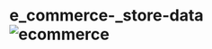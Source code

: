 # e_commerce-_store-data![ecommerce](https://user-images.githubusercontent.com/48390880/232184143-147f54b5-87a0-4221-918f-d899c7dda653.PNG)
